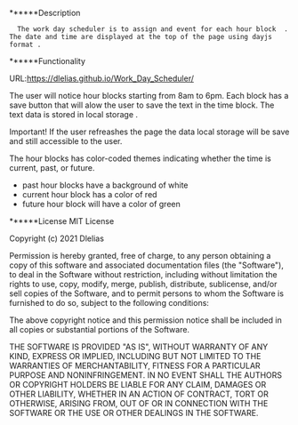 ******Description
 
      The work day scheduler is to assign and event for each hour block  . The date and time are displayed at the top of the page using dayjs format . 
      
     
******Functionality 

URL:https://dlelias.github.io/Work_Day_Scheduler/
 
   The user will notice hour blocks starting from 8am to 6pm. Each block has a save button that will alow the user to save the text in the time block. The        text data is stored in local storage . 
 
   Important! If the user refreashes the page the data local storage will be save and still accessible to the user.
 
 
  The hour blocks has color-coded themes indicating whether the time is current, past, or future. 
  - past hour blocks have a background of white
  - current hour block has a color of red
  - future hour block will have a color of green 
 



******License
MIT License

Copyright (c) 2021 Dlelias

Permission is hereby granted, free of charge, to any person obtaining a copy of this software and associated documentation files (the "Software"), to deal in the Software without restriction, including without limitation the rights to use, copy, modify, merge, publish, distribute, sublicense, and/or sell copies of the Software, and to permit persons to whom the Software is furnished to do so, subject to the following conditions:

The above copyright notice and this permission notice shall be included in all copies or substantial portions of the Software.

THE SOFTWARE IS PROVIDED "AS IS", WITHOUT WARRANTY OF ANY KIND, EXPRESS OR IMPLIED, INCLUDING BUT NOT LIMITED TO THE WARRANTIES OF MERCHANTABILITY, FITNESS FOR A PARTICULAR PURPOSE AND NONINFRINGEMENT. IN NO EVENT SHALL THE AUTHORS OR COPYRIGHT HOLDERS BE LIABLE FOR ANY CLAIM, DAMAGES OR OTHER LIABILITY, WHETHER IN AN ACTION OF CONTRACT, TORT OR OTHERWISE, ARISING FROM, OUT OF OR IN CONNECTION WITH THE SOFTWARE OR THE USE OR OTHER DEALINGS IN THE SOFTWARE.
